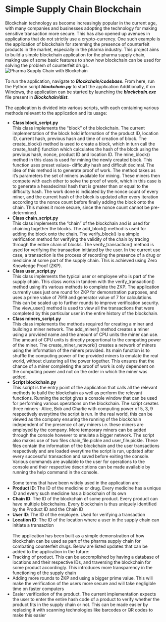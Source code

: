 # Simple Supply Chain Blockchain

Blockchain technology as become increasingly popular in the current age, with many companies and businesses adopting the technology for making sensitive transaction more secure. This has also opened up avenues in applications that do not strictly use a crypto-currency. One such example is the application of blockchain for stemming the presence of counterfeit products in the market, especially in the pharma industry. This project aims to build a simple blockchain application for the pharma supply chain, making use of some basic features to show how blockchain can be used for solving the problem of counterfeit drugs.
<br>
![Pharma Supply Chain with Blockchain]()
<br><br>
To run the application, navigate to ***Blockchain/codebase***. From here, run the Python script ***blockchain.py*** to start the application
Additionally, if on Windows, the application can be started by launching the ***blockchain.exe*** file present in ***Blockchain/dist***. 
<br><br>
The application is divided into various scripts, with each containing various methods relevant to the application and its usage:
 - **Class block_script.py**<br>
This class implements the “block” of the blockchain. The current implementation of the block hold information of the product ID, location ID, current hash, previous hash and time of creation of block. The create_block() method is used to create a block, which in turn call the create_hash() function which calculates the hash of the block using the previous hash, nonce, product ID and location ID. The mine_block() method in this class is used for mining the newly created block. This function uses preset values- difficulty hash and difficult decimal. The idea of this method is to generate proof of work. The method takes as it’s parameters the set of miners available for mining. These miners then compete with each other to solve the proof of work, which in this case is to generate a hexadecimal hash that is greater than or equal to the difficulty hash. The work done is indicated by the nonce count of every miner, and the current hash of the block is updated after every iteration according to the nonce count before finally adding the block onto the chain. This makes it more secure, since the nonce count cannot be pre-determined.
 - **Class chain_script.py**<br>
This class implements the “chain” of the blockchain and is used for chaining together the blocks. The add_block() method is used for adding the block onto the chain. The verify_block() is a simple verification method for verifying the validity of the chain by tracing through the entire chain of blocks. The verify_transaction() method is used for verifying the transaction initiated by the user. In the current use case, a transaction is the process of recording the presence of a drug or medicine at some part of the supply chain. This is achieved using Zero Knowledge Proof (ZKP).
 - **Class user_script.py**<br>
This class implements the typical user or employee who is part of the supply chain. This class works in tandem with the verify_transaction() method using it’s various methods to complete the ZKP. The application currently uses just one round for ZKP for demonstration purposes, and uses a prime value of 7919 and generator value of 7 for calculations. This can be scaled up to further rounds to improve verification security. The view_user() method is used to view all the transactions that were completed by this particular user in the entire history of the blockchain.
 - **Class miners_script.py**<br>
This class implements the methods required for creating a miner and building a miner network. The add_miner() method creates a miner using a provided name and the amount of CPU units the miner can use. The amount of CPU units is directly proportional to the computing power of the miner. The create_miner_network() creates a network of miners using the information of the miners provided. Its main function is to shuffle the computing power of the provided miners to emulate the real world, without clustering all the power together. This ensures that the chance of a miner completing the proof of work is only dependent on the computing power and not on the order in which the miner was added.
 - **Script blockchain.py**<br>
This script is the entry point of the application that calls all the relevant methods to build the blockchain as well as perform the relevant functions. Running the script gives a console window that can be used for performing various operations on the blockchain. The script creates three miners- Alice, Bob and Charlie with computing power of 5, 3, 9 respectively everytime the script is run. In the real world, this can be viewed as the company ensuring the running of the blockchain independent of the presence of any miners i.e. these miners are employed by the company. More temporary miners can be added through the console however to emulate a bigger network. The script also makes use of two files chain_file.pickle and user_file.pickle. These files contain the information of the blockchain and the user transactions respectively and are loaded everytime the script is run, updated after every successful transaction and saved before exiting the console. Various commands are available to the user for operations to the console and their respective descriptions can be made available by running the help command in the console. 
<br><br>
Some terms that have been widely used in the application are:
 - **Product ID**: The ID of the medicine or drug. Every medicine has a unique ID and every such medicine has a blockchain of its own
 - **Chain ID**: The ID of the blockchain of some product. Every product can have multiple blockchains. Every blockchain is thus uniquely identified by the Product ID and the Chain ID
 - **User ID**: The ID of the employee. Used for verifying a transaction
 - **Location ID**: The ID of the location where a user in the supply chain can initiate a transaction
<br><br>
The application has been built as a simple demonstration of how blockchain can be used as part of the pharma supply chain for combating counterfeit drugs. Below are listed updates that can be added to the application in the future:
 - Tracking of product. This can be accomplished by having a database of locations and their respective IDs, and traversing the blockchain for some product accordingly. This introduces more transparency in the functioning of the supply chain
 - Adding more rounds to ZKP and using a bigger prime value. This will make the verification of the users more secure and will take negligible time on faster computers
 - Easier verification of the product. The current implementation expects the user to enter the entire hash code of a product to verify whether the product fits in the supply chain or not. This can be made easier by replacing it with scanning technologies like barcodes or QR codes to make this easier
